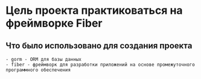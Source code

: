 # Цель проекта практиковаться на фреймворке Fiber

## Что было использовано для создания проекта
    - gorm - ORM для базы данных
    - fiber - фреймворк для разработки приложений на основе промежуточного программного обеспечения


